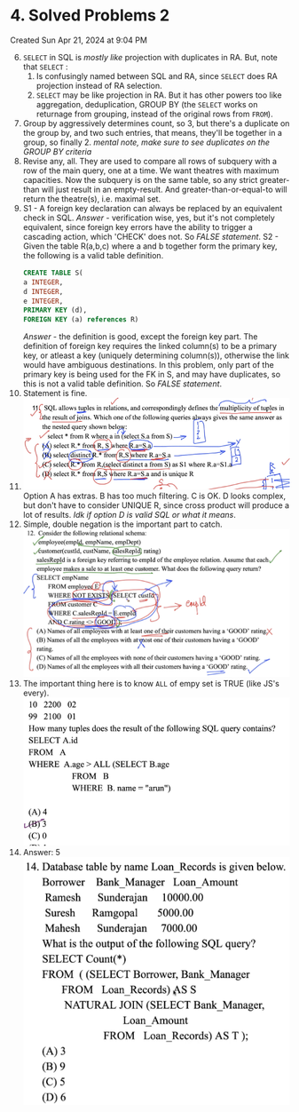 # 4. Solved Problems 2
Created Sun Apr 21, 2024 at 9:04 PM

6. `SELECT` in SQL is *mostly like* projection with duplicates in RA. But, note that `SELECT` :
	1. Is confusingly named between SQL and RA, since `SELECT` does RA projection instead of RA selection.
	2. `SELECT` may be like projection in RA. But it has other powers too like aggregation, deduplication, GROUP BY (the `SELECT` works on returnage from grouping, instead of the original rows from `FROM`).
7. Group by aggressively determines count, so 3, but there's a duplicate on the group by, and two such entries, that means, they'll be together in a group, so finally 2. *mental note, make sure to see duplicates on the GROUP BY criteria*
8. Revise any, all. They are used to compare all rows of subquery with a row of the main query, one at a time. We want theatres with maximum capacities. Now the subquery is on the same table, so any strict greater-than will just result in an empty-result. And greater-than-or-equal-to will return the theatre(s), i.e. maximal set.
9. S1 - A foreign key declaration can always be replaced by an equivalent check in SQL. 
	   *Answer* - verification wise, yes, but it's not completely equivalent, since foreign key errors have the ability to trigger a cascading action, which 'CHECK' does not. So *FALSE statement*.
	S2 - Given the table R(a,b,c) where a and b together form the primary key, the following is a valid table definition. 
	```sql
	CREATE TABLE S(
	a INTEGER,
	d INTEGER,
	e INTEGER,
	PRIMARY KEY (d),
	FOREIGN KEY (a) references R)
	```
	*Answer* - the definition is good, except the foreign key part. The definition of foreign key requires the linked column(s) to be a primary key, or atleast a key (uniquely determining column(s)), otherwise the link would have ambiguous destinations. In this problem, only part of the primary key is being used for the FK in S, and may have duplicates, so this is not a valid table definition. So *FALSE statement*.
10. Statement is fine.
11. ![](../../../../assets/4-Solved-Problems-2-image-1-ff3b8bb0.png)
    Option A has extras. B has too much filtering. C is OK. D looks complex, but don't have to consider UNIQUE R, since cross product will produce a lot of results. *Idk if option D is valid SQL or what it means*.
12. Simple, double negation is the important part to catch. ![](../../../../assets/4-Solved-Problems-2-image-2-ff3b8bb0.png)
13. The important thing here is to know `ALL` of empy set is TRUE (like JS's every). ![](../../../../assets/4-Solved-Problems-2-image-3-ff3b8bb0.png)
14. Answer: 5 ![](../../../../assets/4-Solved-Problems-2-image-4-ff3b8bb0.png)